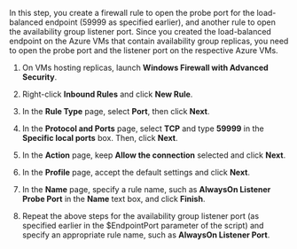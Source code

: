 In this step, you create a firewall rule to open the probe port for the load-balanced endpoint (59999 as specified earlier), and another rule to open the availability group listener port. Since you created the load-balanced endpoint on the Azure VMs that contain availability group replicas, you need to open the probe port and the listener port on the respective Azure VMs.

1. On VMs hosting replicas, launch **Windows Firewall with Advanced Security**.

2. Right-click **Inbound Rules** and click **New Rule**.

3. In the **Rule Type** page, select **Port**, then click **Next**.

4. In the **Protocol and Ports** page, select **TCP** and type **59999** in the **Specific local ports** box. Then, click **Next**.

5. In the **Action** page, keep **Allow the connection** selected and click **Next**.

6. In the **Profile** page, accept the default settings and click **Next**.

7. In the **Name** page, specify a rule name, such as **AlwaysOn Listener Probe Port** in the **Name** text box, and click **Finish**.

8. Repeat the above steps for the availability group listener port (as specified earlier in the $EndpointPort parameter of the script) and specify an appropriate rule name, such as **AlwaysOn Listener Port**.


